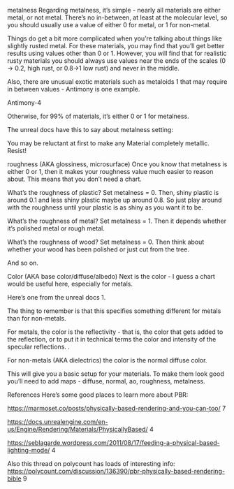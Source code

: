 metalness
Regarding metalness, it’s simple - nearly all materials are either metal, or not metal. There’s no in-between, at least at the molecular level, so you should usually use a value of either 0 for metal, or 1 for non-metal.

Things do get a bit more complicated when you’re talking about things like slightly rusted metal. For these materials, you may find that you’ll get better results using values other than 0 or 1. However, you will find that for realistic rusty materials you should always use values near the ends of the scales (0 -> 0.2, high rust, or 0.8->1 low rust) and never in the middle.

Also, there are unusual exotic materials such as metaloids 1 that may require in between values - Antimony is one example.

Antimony-4

Otherwise, for 99% of materials, it’s either 0 or 1 for metalness.

The unreal docs have this to say about metalness setting:

You may be reluctant at first to make any Material completely metallic. Resist!

roughness (AKA glossiness, microsurface)
Once you know that metalness is either 0 or 1, then it makes your roughness value much easier to reason about. This means that you don’t need a chart.

What’s the roughness of plastic? Set metalness = 0. Then, shiny plastic is around 0.1 and less shiny plastic maybe up around 0.8. So just play around with the roughness until your plastic is as shiny as you want it to be.

What’s the roughness of metal? Set metalness = 1. Then it depends whether it’s polished metal or rough metal.

What’s the roughness of wood? Set metalness = 0. Then think about whether your wood has been polished or just cut from the tree.

And so on.

Color (AKA base color/diffuse/albedo)
Next is the color - I guess a chart would be useful here, especially for metals.

Here’s one from the unreal docs 1.

The thing to remember is that this specifies something different for metals than for non-metals.

For metals, the color is the reflectivity - that is, the color that gets added to the reflection, or to put it in technical terms the color and intensity of the specular reflections. .

For non-metals (AKA dielectrics) the color is the normal diffuse color.

This will give you a basic setup for your materials.
To make them look good you’ll need to add maps - diffuse, normal, ao, roughness, metalness.

References
Here’s some good places to learn more about PBR:

https://marmoset.co/posts/physically-based-rendering-and-you-can-too/ 7

https://docs.unrealengine.com/en-us/Engine/Rendering/Materials/PhysicallyBased/ 4

https://seblagarde.wordpress.com/2011/08/17/feeding-a-physical-based-lighting-mode/ 4

Also this thread on polycount has loads of interesting info:
https://polycount.com/discussion/136390/pbr-physically-based-rendering-bible 9